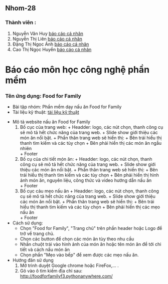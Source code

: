 ## Nhom-28
### Thành viên :

1) Nguyễn Văn Huy [báo cáo cá nhân](https://github.com/Nguyenhuy2801/INT2208-8-2019/blob/master/NguyenVanHuy/baocao.md)
2) Nguyễn Thị Liên [báo cáo cá nhân](https://github.com/Nguyenhuy2801/INT2208-8-2019/blob/master/NguyenThiLien/baocao.md?fbclid=IwAR3XdOS_vZj_KXycsaM9HeYuXQYzJiDhl0HG-swfB9i_WAigrd_LMOO5lVg)
3) Đặng Thị Ngọc Ánh [báo cáo cá nhân](https://github.com/Nguyenhuy2801/INT2208-8-2019/tree/master/DangThiNgocAnh?fbclid=IwAR2s0pk174tFY4ReL8NXWmB9SNdNDvL163JGCnB2O9zy53xeFX-_ld70U24)
4) Cao Thị Ngọc Huyền [báo cáo cá nhân](https://github.com/Nguyenhuy2801/INT2208-8-2019/blob/master/CaoThiNgocHuyen/baocao.md?fbclid=IwAR0LPfktPr-o1JGddKKG-CX-SJcHhDJOmf4wdAvIWOoDBoib5VrkLG1mB-E)

# Báo cáo môn học công nghệ phần mềm

### Tên ứng dụng: Food for Family
+ Bài tập nhóm: Phần mềm dạy nấu ăn Food for Family
+ Tài liệu kỹ thuật: [tài liệu kỹ thuật](https://docs.google.com/document/d/1GS0RgSN0_aW3KR-a7XF0N39ND2QcX3uMqRy-lcTcK0E/edit?fbclid=IwAR3sNo_h4xFFOo_YI0vmEeL64FTOKEzrmCOFTIor1SaPmCLkbyxWjnfABDk)
* Mô tả website nấu ăn Food for Family
    1) Bố cục của trang web:
            + Headder: logo, các nút chọn, thanh công cụ sẽ mô tả hết chức năng của trang web.
            + Slide show giới thiệu các món ăn nổi bật.
            + Phần thân trang web sẽ hiển thị: 
                + Bên trái hiểu thị thanh tìm kiếm và các tùy chọn
                + Bên phải hiển thị các món ăn ngẫu nhiên       
            + Footer
    2) Bố cụ của chi tiết món ăn:
            + Headder: logo, các nút chọn, thanh công cụ sẽ mô tả hết chức năng của trang web.
            + Slide show giới thiệu các món ăn nổi bật.
            + Phần thân trang web sẽ hiển thị: 
                + Bên trái hiểu thị thanh tìm kiếm và các tùy chọn
                + Bên phải hiển thị hình ảnh món ăn, nguyên liệu, công thức và video hướng dẫn nấu ăn       
            + Footer
    3) Bố cục cảu mẹo nấu ăn 
            + Headder: logo, các nút chọn, thanh công cụ sẽ mô tả hết chức năng của trang web.
            + Slide show giới thiệu các món ăn nổi bật.
            + Phần thân trang web sẽ hiển thị: 
                + Bên trái hiểu thị thanh tìm kiếm và các tùy chọn
                + Bên phải hiển thị các mẹo nấu ăn    
            + Footer
* Cách sử dụng: 
    + Chọn "Food for Family", "Trang chủ" trên phần header hoặc Logo để trở về trang chủ.
    + Chọn các button để chọn các món ăn tùy theo nhu cầu
    + Nhấn chuột trái vào hình ảnh của món ăn hoặc tên món ăn để tới chi tiết và cách nấu món ăn
    + Chọn phần "Mẹo vào bếp" để xem được các mẹo nấu ăn.
* Hướng đãn sử dụng
  1) Mở trình duyệt Google chrome hoặc FireFox,... .
  2) Gõ vào ô tìm kiếm địa chỉ sau: http://foodforfamilyf3.pythonanywhere.com/
